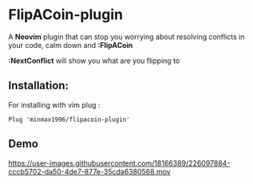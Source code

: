 # FlipACoin-plugin

A **Neovim** plugin that can stop you worrying about resolving conflicts in your code, calm down and **:FlipACoin**

**:NextConflict** will show you what are you flipping to

## Installation:
For installing with vim plug : 
```vim
Plug 'minmax1996/flipacoin-plugin'
```
## Demo
https://user-images.githubusercontent.com/18166389/226097884-cccb5702-da50-4de7-877e-35cda6380568.mov
